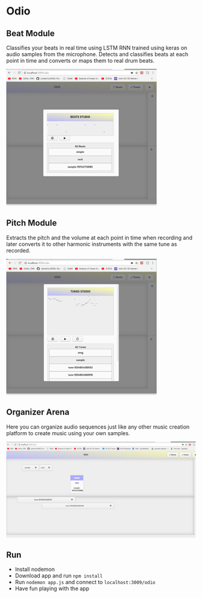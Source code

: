 # Odio
## Beat Module
Classifies your beats in real time using LSTM RNN trained using keras on audio samples from the microphone. Detects and classifies beats at each point in time and converts or maps them to real drum beats. 

<img src="https://github.com/OrionMonk/Odio/blob/master/images/beat_module.png" width="400px">

## Pitch Module
Extracts the pitch and the volume at each point in time when recording and later converts it to other harmonic instruments with the same tune as recorded.

<img src="https://github.com/OrionMonk/Odio/blob/master/images/pitch_module.png" width="400px">

## Organizer Arena
Here you can organize audio sequences just like any other music creation platform to create music using your own samples.

<img src="https://github.com/OrionMonk/Odio/blob/master/images/home.png" width="800px">

## Run
* Install nodemon
* Download app and run `npm install` 
* Run `nodemon app.js` and connect to `localhost:3009/odio`
* Have fun playing with the app
